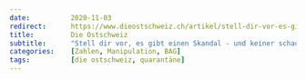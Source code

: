 ```yaml
---
date:          2020-11-03
redirect:      https://www.dieostschweiz.ch/artikel/stell-dir-vor-es-gibt-einen-skandal-und-keiner-schaut-hin-8k5zGPr
title:         Die Ostschweiz
subtitle:      "Stell dir vor, es gibt einen Skandal - und keiner schaut hin"
categories:    [Zahlen, Manipulation, BAG]
tags:          [die ostschweiz, quarantäne]
---
```

